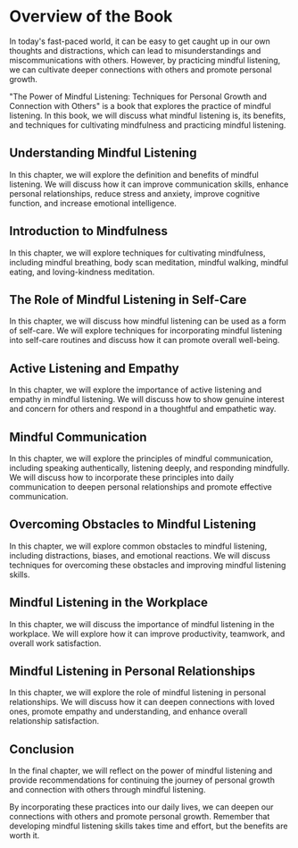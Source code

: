 Overview of the Book
==================================

In today's fast-paced world, it can be easy to get caught up in our own thoughts and distractions, which can lead to misunderstandings and miscommunications with others. However, by practicing mindful listening, we can cultivate deeper connections with others and promote personal growth.

"The Power of Mindful Listening: Techniques for Personal Growth and Connection with Others" is a book that explores the practice of mindful listening. In this book, we will discuss what mindful listening is, its benefits, and techniques for cultivating mindfulness and practicing mindful listening.

Understanding Mindful Listening
------------------------------------------

In this chapter, we will explore the definition and benefits of mindful listening. We will discuss how it can improve communication skills, enhance personal relationships, reduce stress and anxiety, improve cognitive function, and increase emotional intelligence.

Introduction to Mindfulness
--------------------------------------

In this chapter, we will explore techniques for cultivating mindfulness, including mindful breathing, body scan meditation, mindful walking, mindful eating, and loving-kindness meditation.

The Role of Mindful Listening in Self-Care
-----------------------------------------------------

In this chapter, we will discuss how mindful listening can be used as a form of self-care. We will explore techniques for incorporating mindful listening into self-care routines and discuss how it can promote overall well-being.

Active Listening and Empathy
---------------------------------------

In this chapter, we will explore the importance of active listening and empathy in mindful listening. We will discuss how to show genuine interest and concern for others and respond in a thoughtful and empathetic way.

Mindful Communication
--------------------------------

In this chapter, we will explore the principles of mindful communication, including speaking authentically, listening deeply, and responding mindfully. We will discuss how to incorporate these principles into daily communication to deepen personal relationships and promote effective communication.

Overcoming Obstacles to Mindful Listening
----------------------------------------------------

In this chapter, we will explore common obstacles to mindful listening, including distractions, biases, and emotional reactions. We will discuss techniques for overcoming these obstacles and improving mindful listening skills.

Mindful Listening in the Workplace
---------------------------------------------

In this chapter, we will discuss the importance of mindful listening in the workplace. We will explore how it can improve productivity, teamwork, and overall work satisfaction.

Mindful Listening in Personal Relationships
------------------------------------------------------

In this chapter, we will explore the role of mindful listening in personal relationships. We will discuss how it can deepen connections with loved ones, promote empathy and understanding, and enhance overall relationship satisfaction.

Conclusion
---------------------

In the final chapter, we will reflect on the power of mindful listening and provide recommendations for continuing the journey of personal growth and connection with others through mindful listening.

By incorporating these practices into our daily lives, we can deepen our connections with others and promote personal growth. Remember that developing mindful listening skills takes time and effort, but the benefits are worth it.
